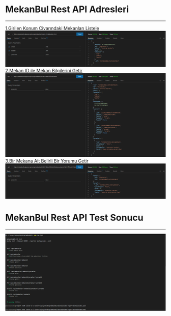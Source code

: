 # MekanBul Rest API Adresleri
---
[1.Girilen Konum Civarındaki Mekanları Listele](https://mekanbul5.alpayzer.repl.co/api/mekanlar?enlem=37.8&boylam=35.4)
![](resimler/getEnlemBoylam.png)
[2.Mekan ID ile Mekan Bilgilerini Getir](https://mekanbul5.alpayzer.repl.co/api/mekanlar/63780110b8ccfef23b6798c8)
![](resimler/getId.png)
[3.Bir Mekana Ait Belirli Bir Yorumu Getir](https://mekanbul5.alpayzer.repl.co/api/mekanlar/63780110b8ccfef23b6798c8/yorumlar/63780117ff55c3017a8839d1)
![](resimler/getMekanYorum.png)

# MekanBul Rest API Test Sonucu
---
![](resimler/runTest.png)